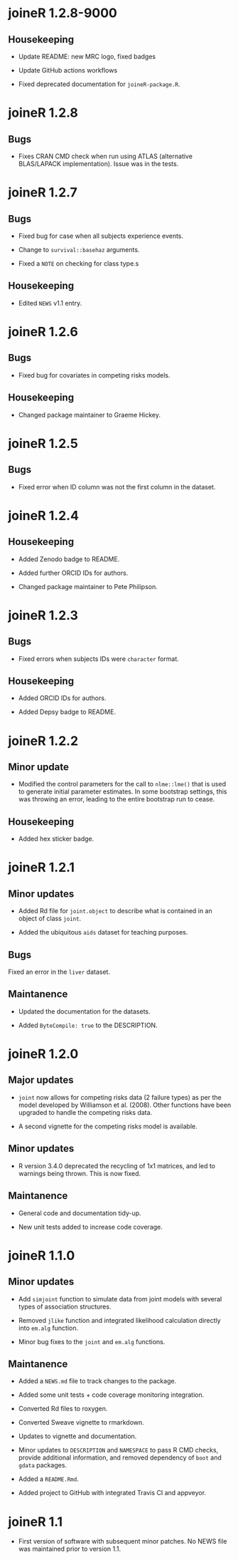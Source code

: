 # joineR 1.2.8-9000

## Housekeeping

* Update README: new MRC logo, fixed badges

* Update GitHub actions workflows

* Fixed deprecated documentation for `joineR-package.R`.

# joineR 1.2.8

## Bugs

* Fixes CRAN CMD check when run using ATLAS (alternative BLAS/LAPACK 
implementation). Issue was in the tests.

# joineR 1.2.7

## Bugs

* Fixed bug for case when all subjects experience events.

* Change to `survival::basehaz` arguments.

* Fixed a `NOTE` on checking for class type.s

## Housekeeping

* Edited `NEWS` v1.1 entry.

# joineR 1.2.6

## Bugs

* Fixed bug for covariates in competing risks models.

## Housekeeping

* Changed package maintainer to Graeme Hickey.

# joineR 1.2.5

## Bugs

* Fixed error when ID column was not the first column in the dataset.

# joineR 1.2.4

## Housekeeping

* Added Zenodo badge to README.

* Added further ORCID IDs for authors.

* Changed package maintainer to Pete Philipson.

# joineR 1.2.3

## Bugs

* Fixed errors when subjects IDs were `character` format.

## Housekeeping

* Added ORCID IDs for authors.

* Added Depsy badge to README.

# joineR 1.2.2

## Minor update

* Modified the control parameters for the call to `nlme::lme()` that is used to
generate initial parameter estimates. In some bootstrap settings, this was
throwing an error, leading to the entire bootstrap run to cease.

## Housekeeping

* Added hex sticker badge.

# joineR 1.2.1

## Minor updates

* Added Rd file for `joint.object` to describe what is contained in an object of
class `joint`.

* Added the ubiquitous `aids` dataset for teaching purposes.

## Bugs

Fixed an error in the `liver` dataset.

## Maintanence

* Updated the documentation for the datasets.

* Added `ByteCompile: true` to the DESCRIPTION.

# joineR 1.2.0

## Major updates

* `joint` now allows for competing risks data (2 failure types) as per the model
developed by Williamson et al. (2008). Other functions have been upgraded to
handle the competing risks data.

* A second vignette for the competing risks model is available.

## Minor updates

* R version 3.4.0 deprecated the recycling of 1x1 matrices, and led to warnings
being thrown. This is now fixed.

## Maintanence

* General code and documentation tidy-up.

* New unit tests added to increase code coverage.

# joineR 1.1.0

## Minor updates

* Add `simjoint` function to simulate data from joint models with several types
of association structures.

* Removed `jlike` function and integrated likelihood calculation directly into
`em.alg` function.

* Minor bug fixes to the `joint` and `em.alg` functions.

## Maintanence

* Added a `NEWS.md` file to track changes to the package.

* Added some unit tests + code coverage monitoring integration.

* Converted Rd files to roxygen.

* Converted Sweave vignette to rmarkdown.

* Updates to vignette and documentation.

* Minor updates to `DESCRIPTION` and `NAMESPACE` to pass R CMD checks, provide
additional information, and removed dependency of `boot` and `gdata` packages.

* Added a `README.Rmd`.

* Added project to GitHub with integrated Travis CI and appveyor.

# joineR 1.1

* First version of software with subsequent minor patches. No NEWS file was
maintained prior to version 1.1.



